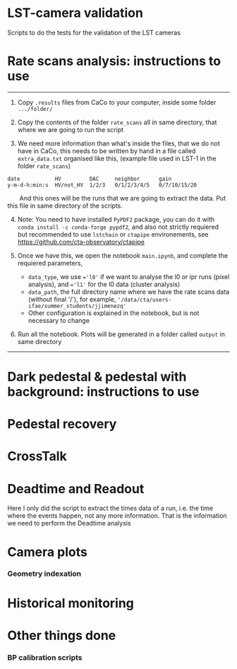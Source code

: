 # LST-camera validation
Scripts to do the tests for the validation of the LST cameras


# Rate scans analysis: instructions to use
---

1. Copy `.results` files from CaCo to your computer, inside some folder `.../folder/`

2. Copy the contents of the folder `rate_scans` all in same directory, that where we are going to run the script

3. We need more information than what's inside the files, that we do not have in CaCo, this needs to be written by hand in a file called `extra_data.txt` organised like this, (example file used in LST-1 in the folder `rate_scans`)

```
date           HV         DAC     neighbor      gain
y-m-d-h:min:s  HV/not_HV  1/2/3   0/1/2/3/4/5   0/7/10/15/20
```
&nbsp;&nbsp;&nbsp;&nbsp;&nbsp;&nbsp; And this ones will be the runs that we are going to extract the data. Put this file in same directory of the scripts.

4. Note: You need to have installed `PyPDF2` package, you can do it with `conda install -c conda-forge pypdf2`, and also not strictly requiered but recommended to use `lstchain` or `ctapipe` environements, see https://github.com/cta-observatory/ctapipe

5. Once we have this, we open the notebook `main.ipynb`, and complete the requiered parameters,
    - `data_type`, we use `='l0'` if we want to analyse the l0 or ipr runs (pixel analysis), and `='l1'` for the l0 data (cluster analysis)
    - `data_path`, the full directory name where we have the rate scans data (without final '/'), for example, `'/data/cta/users-ifae/summer_students/jjimenezq'`
    - Other configuration is explained in the notebook, but is not necessary to change

6. Run all the notebook. Plots will be generated in a folder called `output` in same directory

---
# Dark pedestal & pedestal with background: instructions to use

# Pedestal recovery


# CrossTalk

# Deadtime and Readout
Here I only did the script to extract the times data of a run, i.e. the time where the events happen, not any more information. That is the information we need to perform the Deadtime analysis

# Camera plots

### Geometry indexation

# Historical monitoring

# Other things done
### BP calibration scripts
